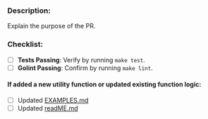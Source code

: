 ### Description:
Explain the purpose of the PR.

### Checklist:  
- [ ] **Tests Passing**: Verify by running `make test`.  
- [ ] **Golint Passing**: Confirm by running `make lint`.  

#### If added a new utility function or updated existing function logic:
* [ ] Updated [EXAMPLES.md](/EXAMPLES.md)
* [ ] Updated [readME.md](/readME.md)
